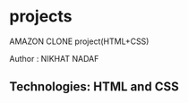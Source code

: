 # projects
AMAZON CLONE project(HTML+CSS)

Author : NIKHAT NADAF
<br>
<h2>Technologies: HTML and CSS</h2>
